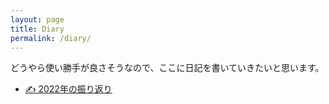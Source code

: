 ```yaml
---
layout: page
title: Diary
permalink: /diary/
---
```


どうやら使い勝手が良さそうなので、ここに日記を書いていきたいと思います。


- [✍️ 2022年の振り返り](review_of_2022)



